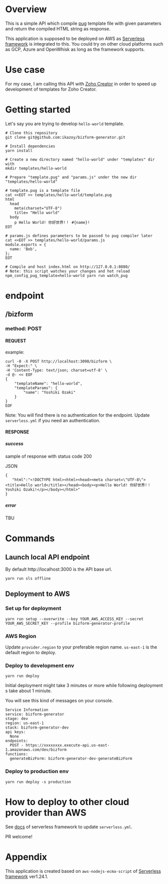 # Overview
This is a simple API which compile [pug](https://github.com/pugjs/pug) template file with given parameters and return the compiled HTML string as response.

This application is supposed to be deployed on AWS as [Serverless framework](https://serverless.com/) is integrated to this. You could try on other cloud platforms such as GCP, Azure and OpenWhisk as long as the framework supports.

# Use case
For my case, I am calling this API with [Zoho Creator](https://www.zoho.com/creator/) in order to speed up development of templates for Zoho Creator.

# Getting started
Let's say you are trying to develop `hello-world` template.

```
# Clone this repository
git clone git@github.com:ikazoy/bizform-generator.git

# Install dependencies
yarn install

# Create a new directory named "hello-world" under "templates" dir with
mkdir templates/hello-world

# Prepare "template.pug" and "params.js" under the new dir "templates/hello-world"

# template.pug is a template file
cat <<EOT >> templates/hello-world/template.pug
html
  head
    meta(charset="UTF-8")
    title= "Hello world"
  body
    p Hello World! 你好世界!！ #{name}!
EOT

# params.js defines parameters to be passed to pug compiler later
cat <<EOT >> templates/hello-world/params.js
module.exports = {
  name: 'Bob',
};
EOT

# Compile and host index.html on http://127.0.0.1:8080/
# Note: this script watches your changes and hot reload
npm_config_pug_template=hello-world yarn run watch_pug
```

# endpoint
## /bizform

### method: POST

#### REQUEST
example:

```
curl -0 -X POST http://localhost:3090/bizform \
-H "Expect:" \
-H 'Content-Type: text/json; charset=utf-8' \
-d @- << EOF
{
	"templateName": "hello-world",
	"templateParams": {
		"name": "Yoshiki Ozaki"
	}
}
EOF
```

Note: You will find there is no authentication for the endpoint. Update `serverless.yml` if you need an authentication.

#### RESPONSE

##### success
sample of response with status code 200

JSON

```
{
   "html":"<!DOCTYPE html><html><head><meta charset=\"UTF-8\"><title>Hello world</title></head><body><p>Hello World! 你好世界!！ Yoshiki Ozaki!</p></body></html>"
}
```

##### error
TBU

# Commands
## Launch local API endpoint
By default http://localhost:3000 is the API base url.

```
yarn run sls offline
```

## Deployment to AWS

### Set up for deployment
```
yarn run setup --overwrite --key YOUR_AWS_ACCESS_KEY --secret YOUR_AWS_SECRET_KEY --profile bizform-generator-profile
```
### AWS Region
Update `provider.region` to your preferable region name. `us-east-1` is the default region to deploy.

### Deploy to development env
```
yarn run deploy
```

Initial deployment might take 3 minutes or more while following deployment s take about 1 miniute.

You will see this kind of messages on your console.

```
Service Information
service: bizform-generator
stage: dev
region: us-east-1
stack: bizform-generator-dev
api keys:
  None
endpoints:
  POST - https://xxxxxxxx.execute-api.us-east-1.amazonaws.com/dev/bizform
functions:
  generateBizForm: bizform-generator-dev-generateBizForm
```

### Deploy to production env
```
yarn run deploy -s production
```

# How to deploy to other cloud provider than AWS
See [docs](https://serverless.com/framework/docs/) of serverless framework to update `serverless.yml`.

PR welcome!

# Appendix
This application is created based on `aws-nodejs-ecma-script` of [Serverless framework](https://github.com/serverless/serverless) ver1.24.1.
